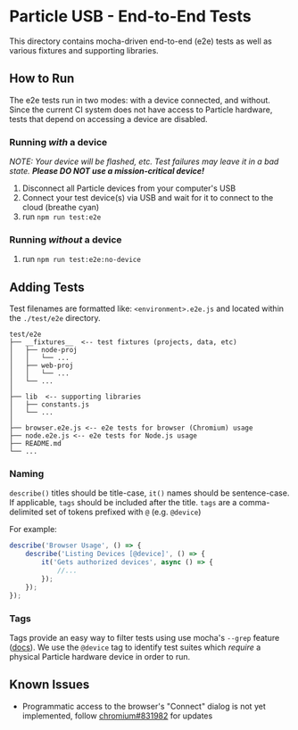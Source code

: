 # Particle USB - End-to-End Tests

This directory contains mocha-driven end-to-end (e2e) tests as well as various fixtures and supporting libraries.


## How to Run

The e2e tests run in two modes: with a device connected, and without. Since the current CI system does not have access to Particle hardware, tests that depend on accessing a device are disabled.


### Running _with_ a device

_NOTE: Your device will be flashed, etc. Test failures may leave it in a bad state. **Please DO NOT use a mission-critical device!**_

1. Disconnect all Particle devices from your computer's USB
2. Connect your test device(s) via USB and wait for it to connect to the cloud (breathe cyan)
3. run `npm run test:e2e`


### Running _without_ a device

1. run `npm run test:e2e:no-device`


## Adding Tests

Test filenames are formatted like: `<environment>.e2e.js` and located within the `./test/e2e` directory.

```
test/e2e
├── __fixtures__  <-- test fixtures (projects, data, etc)
│   ├── node-proj
│   │   └── ...
│   ├── web-proj
│   │   └── ...
│   └── ...
│
├── lib  <-- supporting libraries
│   ├── constants.js
│   └── ...
│
├── browser.e2e.js <-- e2e tests for browser (Chromium) usage
├── node.e2e.js <-- e2e tests for Node.js usage
├── README.md
└── ...
```


### Naming

`describe()` titles should be title-case, `it()` names should be sentence-case. If applicable, `tags` should be included after the title. `tags` are a comma-delimited set of tokens prefixed with `@` (e.g. `@device`)


For example:

```js
describe('Browser Usage', () => {
	describe('Listing Devices [@device]', () => {
		it('Gets authorized devices', async () => {
			//...
		});
	});
});

```


### Tags

Tags provide an easy way to filter tests using use mocha's `--grep` feature ([docs](https://github.com/mochajs/mocha/wiki/Tagging)). We use the `@device` tag to identify test suites which _require_ a physical Particle hardware device in order to run.


## Known Issues

* Programmatic access to the browser's "Connect" dialog is not yet implemented, follow [chromium#831982](https://bugs.chromium.org/p/chromium/issues/detail?id=831982) for updates

